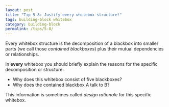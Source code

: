 ```yaml
---
layout: post
title: "Tip 5-8: Justify every whitebox structure!"
tags: building-block whitebox
category: building-block
permalink: /tips/5-8/
---
```


Every whitebox structure is the decomposition of a blackbox into smaller parts
(we call those _contained blackboxes_) plus their mutual dependencies or relationships.

In **every** whitebox you should briefly explain the reasons for the specific
decomposition or structure:

* Why does this whitebox consist of five blackboxes?
* Why does the contained blackbox A talk to B?

This information is sometimes called _design rationale_ for this specific whitebox.
